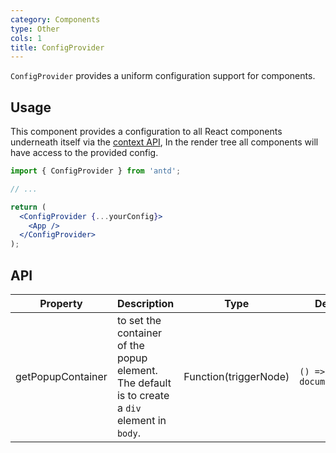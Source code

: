 ```yaml
---
category: Components
type: Other
cols: 1
title: ConfigProvider
---
```


`ConfigProvider` provides a uniform configuration support for components.

## Usage

This component provides a configuration to all React components underneath itself via the [context API](https://facebook.github.io/react/docs/context.html), In the render tree all components will have access to the provided config.

```jsx
import { ConfigProvider } from 'antd';

// ...

return (
  <ConfigProvider {...yourConfig}>
    <App />
  </ConfigProvider>
);
```

## API

| Property | Description | Type | Default |
| -------- | ----------- | ---- | ------- |
| getPopupContainer | to set the container of the popup element. The default is to create a `div` element in `body`. | Function(triggerNode) | `() => document.body` |
